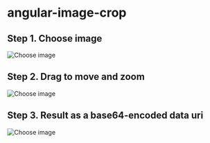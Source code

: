 angular-image-crop
==================

## Step 1. Choose image

![Choose image](https://s3-eu-west-1.amazonaws.com/andyshora/crop-1.png)

## Step 2. Drag to move and zoom

![Choose image](https://s3-eu-west-1.amazonaws.com/andyshora/crop-2.png)

## Step 3. Result as a base64-encoded data uri

![Choose image](https://s3-eu-west-1.amazonaws.com/andyshora/crop-3.png)